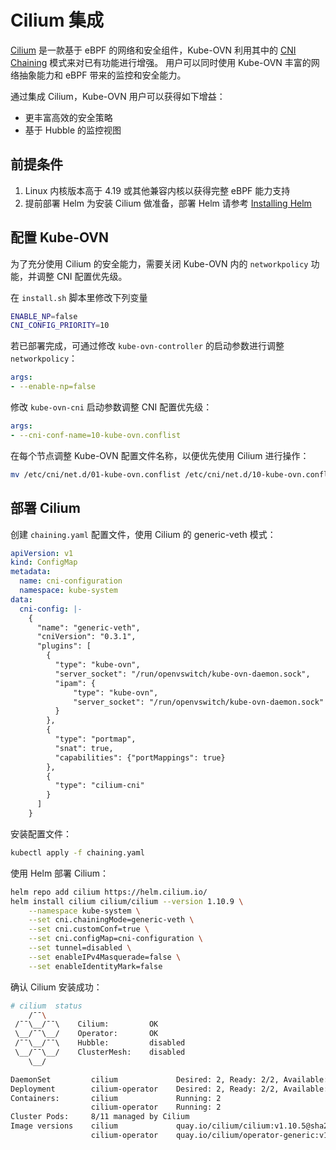 # Cilium 集成

[Cilium](https://cilium.io/) 是一款基于 eBPF 的网络和安全组件，Kube-OVN 利用其中的 
[CNI Chaining](https://docs.cilium.io/en/v1.9/gettingstarted/cni-chaining/) 模式来对已有功能进行增强。
用户可以同时使用 Kube-OVN 丰富的网络抽象能力和 eBPF 带来的监控和安全能力。

通过集成 Cilium，Kube-OVN 用户可以获得如下增益：

- 更丰富高效的安全策略
- 基于 Hubble 的监控视图

## 前提条件

1. Linux 内核版本高于 4.19 或其他兼容内核以获得完整 eBPF 能力支持
2. 提前部署 Helm 为安装 Cilium 做准备，部署 Helm 请参考 [Installing Helm](https://helm.sh/docs/intro/install/)

## 配置 Kube-OVN

为了充分使用 Cilium 的安全能力，需要关闭 Kube-OVN 内的 `networkpolicy` 功能，并调整 CNI 配置优先级。

在 `install.sh` 脚本里修改下列变量

```bash
ENABLE_NP=false
CNI_CONFIG_PRIORITY=10
```

若已部署完成，可通过修改 `kube-ovn-controller` 的启动参数进行调整 `networkpolicy`：

```yaml
args:
- --enable-np=false
```

修改 `kube-ovn-cni` 启动参数调整 CNI 配置优先级：

```yaml
args:
- --cni-conf-name=10-kube-ovn.conflist
```

在每个节点调整 Kube-OVN 配置文件名称，以便优先使用 Cilium 进行操作：

```bash
mv /etc/cni/net.d/01-kube-ovn.conflist /etc/cni/net.d/10-kube-ovn.conflist
```

## 部署 Cilium

创建 `chaining.yaml` 配置文件，使用 Cilium 的 generic-veth 模式：

```yaml
apiVersion: v1
kind: ConfigMap
metadata:
  name: cni-configuration
  namespace: kube-system
data:
  cni-config: |-
    {
      "name": "generic-veth",
      "cniVersion": "0.3.1",
      "plugins": [
        {
          "type": "kube-ovn",
          "server_socket": "/run/openvswitch/kube-ovn-daemon.sock",
          "ipam": {
              "type": "kube-ovn",
              "server_socket": "/run/openvswitch/kube-ovn-daemon.sock"
          }
        },
        {
          "type": "portmap",
          "snat": true,
          "capabilities": {"portMappings": true}
        },
        {
          "type": "cilium-cni"
        }
      ]
    }
```

安装配置文件：

```bash
kubectl apply -f chaining.yaml
```

使用 Helm 部署 Cilium：

```bash
helm repo add cilium https://helm.cilium.io/
helm install cilium cilium/cilium --version 1.10.9 \
    --namespace kube-system \
    --set cni.chainingMode=generic-veth \
    --set cni.customConf=true \
    --set cni.configMap=cni-configuration \
    --set tunnel=disabled \
    --set enableIPv4Masquerade=false \
    --set enableIdentityMark=false 
```

确认 Cilium 安装成功：

```bash
# cilium  status
    /¯¯\
 /¯¯\__/¯¯\    Cilium:         OK
 \__/¯¯\__/    Operator:       OK
 /¯¯\__/¯¯\    Hubble:         disabled
 \__/¯¯\__/    ClusterMesh:    disabled
    \__/

DaemonSet         cilium             Desired: 2, Ready: 2/2, Available: 2/2
Deployment        cilium-operator    Desired: 2, Ready: 2/2, Available: 2/2
Containers:       cilium             Running: 2
                  cilium-operator    Running: 2
Cluster Pods:     8/11 managed by Cilium
Image versions    cilium             quay.io/cilium/cilium:v1.10.5@sha256:0612218e28288db360c63677c09fafa2d17edda4f13867bcabf87056046b33bb: 2
                  cilium-operator    quay.io/cilium/operator-generic:v1.10.5@sha256:2d2f730f219d489ff0702923bf24c0002cd93eb4b47ba344375566202f56d972: 2

```
